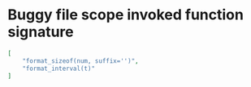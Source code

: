 # Buggy file scope invoked function signature

```json
[
    "format_sizeof(num, suffix='')",
    "format_interval(t)"
]
```
